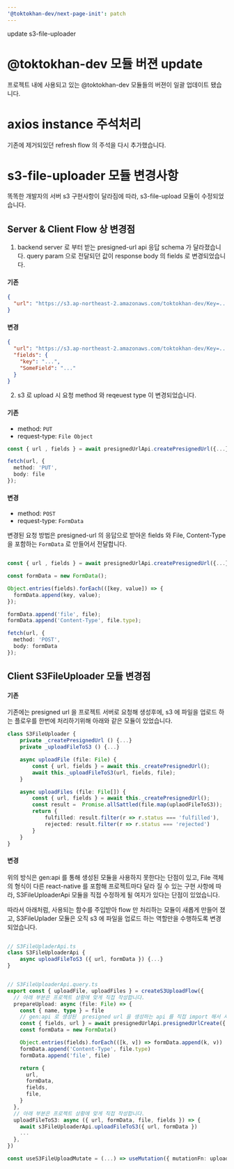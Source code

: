 ```yaml
---
'@toktokhan-dev/next-page-init': patch
---
```


update s3-file-uploader

# @toktokhan-dev 모듈 버젼 update

프로젝트 내에 사용되고 있는 @toktokhan-dev 모듈들의 버젼이 일괄 업데이트 됐습니다.

# axios instance 주석처리

기존에 제거되있던 refresh flow 의 주석을 다시 추가했습니다.

# s3-file-uploader 모듈 변경사항

똑똑한 개발자의 서버 s3 구현사항이 달라짐에 따라, s3-file-upload 모듈이 수정되었습니다.

## Server & Client Flow 상 변경점

1. backend server 로 부터 받는 presigned-url api 응답 schema 가 달라졌습니다. query param 으로 전달되던 값이 response body 의 fields 로 변경되었습니다.

#### 기존

```json
{
  "url": "https://s3.ap-northeast-2.amazonaws.com/toktokhan-dev/Key=...&SomeField=..."
}
```

#### 변경

```json
{
  "url": "https://s3.ap-northeast-2.amazonaws.com/toktokhan-dev/Key=...",
  "fields": {
    "key": "...",
    "SomeField": "..."
  }
}
```

2. s3 로 upload 시 요청 method 와 reqeuest type 이 변경되었습니다.

#### 기존

- method: `PUT`
- request-type: `File Object`

```ts
const { url , fields } = await presignedUrlApi.createPresignedUrl({...});

fetch(url, {
  method: 'PUT',
  body: file
});

```

#### 변경

- method: `POST`
- request-type: `FormData`

변경된 요청 방법은 presigned-url 의 응답으로 받아온 fields 와 File, Content-Type 을 포함하는 `FormData` 로 만들어서 전달합니다.

```ts

const { url , fields } = await presignedUrlApi.createPresignedUrl({...});

const formData = new FormData();

Object.entries(fields).forEach(([key, value]) => {
  formData.append(key, value);
});

formData.append('file', file);
formData.append('Content-Type', file.type);

fetch(url, {
  method: 'POST',
  body: formData
});

```

## Client S3FileUploader 모듈 변경점

#### 기존

기존에는 presigned url 을 프로젝트 서버로 요청해 생성후에, s3 에 파일을 업로드 하는 플로우를 한번에 처리하기위해 아래와 같은 모듈이 있었습니다.

```ts
class S3FileUploader {
    private _createPresignedUrl () {...}
    private _uploadFileToS3 () {...}

    async uploadFile (file: File) {
        const { url, fields } = await this._createPresignedUrl();
        await this._uploadFileToS3(url, fields, file);
    }

    async uploadFiles (file: File[]) {
        const { url, fields } = await this._createPresignedUrl();
        const result =  Promise.allSattled(file.map(uplaodFileToS3));
        return {
            fulfilled: result.filter(r => r.status === 'fulfilled'),
            rejected: result.filter(r => r.status === 'rejected')
        }
    }
}
```

#### 변경

위의 방식은 gen:api 를 통해 생성된 모듈을 사용하지 못한다는 단점이 있고, File 객체의 형식이 다른 react-native 를 포함해 프로젝트마다 달라 질 수 있는 구현 사항에 따라,
S3FileUploaderApi 모듈을 직접 수정하게 될 여지가 있다는 단점이 있었습니다.

따라서 아래처럼, 사용되는 함수를 주입받아 flow 만 처리하는 모듈이 새롭게 만들어 졌고, S3FileUplader 모듈은 오직 s3 에 파일을 업로드 하는 역할만을 수행하도록 변경되었습니다.

```ts

// S3FileUpladerApi.ts
class S3FileUploaderApi {
    async uploadFileToS3 ({ url, formData }) {...}
}


// S3FileUploaderApi.query.ts
export const { uploadFile, uploadFiles } = createS3UploadFlow({
  // 아래 부분은 프로젝트 상황에 맞게 직접 작성합니다.
  prepareUpload: async (file: File) => {
    const { name, type } = file
    // gen:api 로 생성된  presigned url 을 생성하는 api 를 직접 import 해서 사용합니다.
    const { fields, url } = await presignedUrlApi.presignedUrlCreate({ name, type })
    const formData = new FormData()

    Object.entries(fields).forEach(([k, v]) => formData.append(k, v))
    formData.append('Content-Type', file.type)
    formData.append('file', file)

    return {
      url,
      formData,
      fields,
      file,
    }
  },
  // 아래 부분은 프로젝트 상황에 맞게 직접 작성합니다.
  uploadFileToS3: async ({ url, formData, file, fields }) => {
    await s3FileUploaderApi.uploadFileToS3({ url, formData })
    ...
  },
})

const useS3FileUploadMutate = (...) => useMutation({ mutationFn: uploadFile })

```
